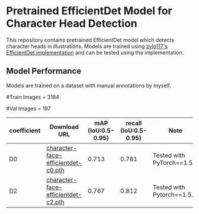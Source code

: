 # Pretrained EfficientDet Model for Character Head Detection

This repository contains pretrained EfficientDet model which detects character heads in illustrations. Models are trained using [zylo117's EfficientDet implementation](https://github.com/zylo117/Yet-Another-EfficientDet-Pytorch) and can be tested using the implementation.

## Model Performance

Models are trained on a dataset with manual annotations by myself.

\#Train Images = 3184

\#Val Images = 197

| coefficient | Download URL | mAP (IoU:0.5-0.95) | recall (IoU:0.5-0.95) | Note |
| --- | --- | --- | --- | --- |
| D0 | [character-face-efficientdet-c0.pth](https://github.com/kosuke1701/pretrained-efficientdet-character-head/releases/download/0.0/character-face-efficientdet-c0.pth) | 0.713 |  0.781 | Tested with PyTorch==1.5.0 |
| D2 | [character-face-efficientdet-c2.pth](https://github.com/kosuke1701/pretrained-efficientdet-character-head/releases/download/0.0/character-face-efficientdet-c2.pth) | 0.767 | 0.812 | Tested with Pytorch==1.5.0 |